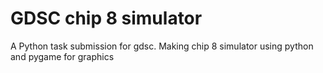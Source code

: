 # GDSC chip 8 simulator
 A Python task submission for gdsc. Making chip 8 simulator using python and pygame for graphics

